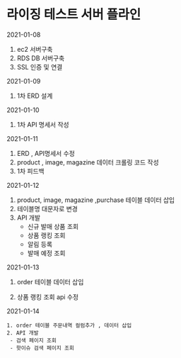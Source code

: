 # 라이징 테스트 서버 플라인

2021-01-08

1. ec2 서버구축
2. RDS DB 서버구축
3. SSL 인증 및 연결

2021-01-09

1. 1차 ERD 설계 

   

2021-01-10

1. 1차 API 명세서 작성

2021-01-11

1. ERD , API명세서 수정 
2. product ,  image, magazine  데이터 크롤링 코드 작성 
3. 1차 피드백 

2021-01-12

1.  product, image, magazine ,purchase 테이블 데이터 삽입
2.  테이블명 대문자로 변경 
3. API 개발
   - 신규 발매 상품 조회
   - 상품 랭킹 조회
   - 알림 등록
   - 발매 예정 조회

2021-01-13

  1. order 테이블 데이터 삽입 

  2. 상품 랭킹 조회 api 수정

2021-01-14

 	1. order 테이블 주문내역 컬럼추가 , 데이터 삽입
 	2. API 개발
     - 검색 페이지 조회
     - 핫이슈 검색 페이지 조회
